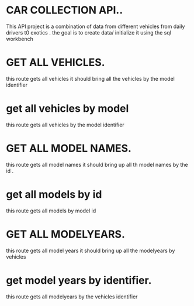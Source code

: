 # CAR COLLECTION API.. 

This API project is a combination of data from different vehicles from daily drivers t0 exotics . the goal is to create data/ initialize it using the sql workbench 


# GET ALL VEHICLES.
this route gets all vehicles 
it should bring all the vehicles by the model identifier  
# get all vehicles by model
this route gets all vehicles by the model identifier 

 
# GET  ALL MODEL NAMES.
this route gets all model names 
it should bring up all th model names by the id . 
# get all models by id 
this route gets all models by model id 


# GET ALL MODELYEARS.
this route gets all model years 
it should bring up all the modelyears by vehicles 
# get model years by identifier.
this route gets all modelyears by the vehicles identifier 

